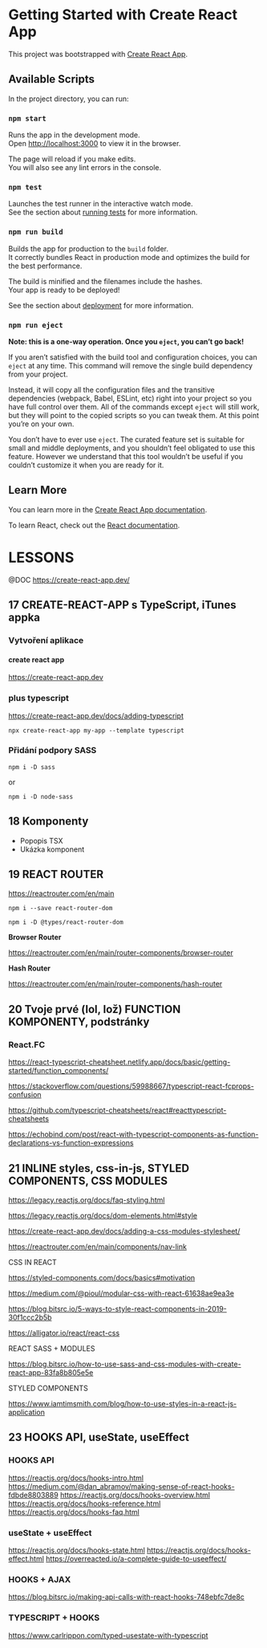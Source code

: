 # Getting Started with Create React App

This project was bootstrapped with [Create React App](https://github.com/facebook/create-react-app).

## Available Scripts

In the project directory, you can run:

### `npm start`

Runs the app in the development mode.\
Open [http://localhost:3000](http://localhost:3000) to view it in the browser.

The page will reload if you make edits.\
You will also see any lint errors in the console.

### `npm test`

Launches the test runner in the interactive watch mode.\
See the section about [running tests](https://facebook.github.io/create-react-app/docs/running-tests) for more information.

### `npm run build`

Builds the app for production to the `build` folder.\
It correctly bundles React in production mode and optimizes the build for the best performance.

The build is minified and the filenames include the hashes.\
Your app is ready to be deployed!

See the section about [deployment](https://facebook.github.io/create-react-app/docs/deployment) for more information.

### `npm run eject`

**Note: this is a one-way operation. Once you `eject`, you can’t go back!**

If you aren’t satisfied with the build tool and configuration choices, you can `eject` at any time. This command will remove the single build dependency from your project.

Instead, it will copy all the configuration files and the transitive dependencies (webpack, Babel, ESLint, etc) right into your project so you have full control over them. All of the commands except `eject` will still work, but they will point to the copied scripts so you can tweak them. At this point you’re on your own.

You don’t have to ever use `eject`. The curated feature set is suitable for small and middle deployments, and you shouldn’t feel obligated to use this feature. However we understand that this tool wouldn’t be useful if you couldn’t customize it when you are ready for it.

## Learn More

You can learn more in the [Create React App documentation](https://facebook.github.io/create-react-app/docs/getting-started).

To learn React, check out the [React documentation](https://reactjs.org/).

# LESSONS

@DOC https://create-react-app.dev/

## 17 CREATE-REACT-APP s TypeScript, iTunes appka

### Vytvoření aplikace

#### create react app

https://create-react-app.dev

### plus typescript

https://create-react-app.dev/docs/adding-typescript

```npx create-react-app my-app --template typescript```

### Přidání podpory SASS

```npm i -D sass```

or

```npm i -D node-sass```

## 18 Komponenty

- Popopis TSX
- Ukázka komponent

## 19 REACT ROUTER

https://reactrouter.com/en/main

```npm i --save react-router-dom``` 

```npm i -D @types/react-router-dom```

**Browser Router**

https://reactrouter.com/en/main/router-components/browser-router

**Hash Router**

https://reactrouter.com/en/main/router-components/hash-router

## 20 Tvoje prvé (lol, lož) FUNCTION KOMPONENTY, podstránky

### React.FC

https://react-typescript-cheatsheet.netlify.app/docs/basic/getting-started/function_components/

https://stackoverflow.com/questions/59988667/typescript-react-fcprops-confusion

https://github.com/typescript-cheatsheets/react#reacttypescript-cheatsheets

https://echobind.com/post/react-with-typescript-components-as-function-declarations-vs-function-expressions

## 21 INLINE styles, css-in-js, STYLED COMPONENTS, CSS MODULES

https://legacy.reactjs.org/docs/faq-styling.html

https://legacy.reactjs.org/docs/dom-elements.html#style

https://create-react-app.dev/docs/adding-a-css-modules-stylesheet/

https://reactrouter.com/en/main/components/nav-link

CSS IN REACT

https://styled-components.com/docs/basics#motivation

https://medium.com/@pioul/modular-css-with-react-61638ae9ea3e

https://blog.bitsrc.io/5-ways-to-style-react-components-in-2019-30f1ccc2b5b

https://alligator.io/react/react-css


REACT SASS + MODULES

https://blog.bitsrc.io/how-to-use-sass-and-css-modules-with-create-react-app-83fa8b805e5e


STYLED COMPONENTS

https://www.iamtimsmith.com/blog/how-to-use-styles-in-a-react-js-application

## 23 HOOKS API, useState, useEffect

### HOOKS API

https://reactjs.org/docs/hooks-intro.html
https://medium.com/@dan_abramov/making-sense-of-react-hooks-fdbde8803889
https://reactjs.org/docs/hooks-overview.html
https://reactjs.org/docs/hooks-reference.html
https://reactjs.org/docs/hooks-faq.html

### useState + useEffect

https://reactjs.org/docs/hooks-state.html
https://reactjs.org/docs/hooks-effect.html
https://overreacted.io/a-complete-guide-to-useeffect/

### HOOKS + AJAX

https://blog.bitsrc.io/making-api-calls-with-react-hooks-748ebfc7de8c

### TYPESCRIPT + HOOKS

https://www.carlrippon.com/typed-usestate-with-typescript
